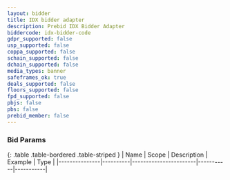 ```yaml
---
layout: bidder
title: IDX bidder adapter
description: Prebid IDX Bidder Adapter
biddercode: idx-bidder-code
gdpr_supported: false
usp_supported: false
coppa_supported: false
schain_supported: false
dchain_supported: false
media_types: banner
safeframes_ok: true
deals_supported: false
floors_supported: false
fpd_supported: false
pbjs: false
pbs: false
prebid_member: false
---
```


### Bid Params

{: .table .table-bordered .table-striped }
| Name          | Scope    | Description           | Example   | Type      |
|---------------|----------|-----------------------|-----------|-----------|
